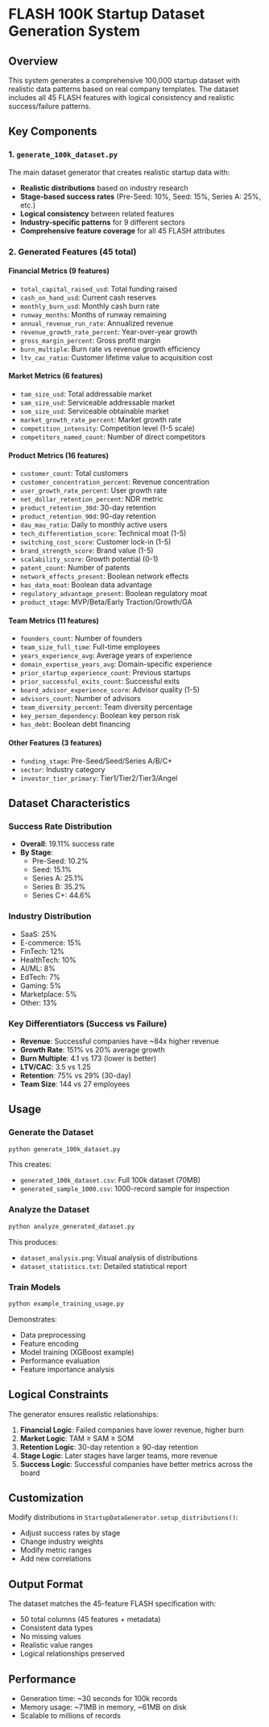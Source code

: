 # FLASH 100K Startup Dataset Generation System

## Overview

This system generates a comprehensive 100,000 startup dataset with realistic data patterns based on real company templates. The dataset includes all 45 FLASH features with logical consistency and realistic success/failure patterns.

## Key Components

### 1. `generate_100k_dataset.py`
The main dataset generator that creates realistic startup data with:
- **Realistic distributions** based on industry research
- **Stage-based success rates** (Pre-Seed: 10%, Seed: 15%, Series A: 25%, etc.)
- **Logical consistency** between related features
- **Industry-specific patterns** for 9 different sectors
- **Comprehensive feature coverage** for all 45 FLASH attributes

### 2. Generated Features (45 total)

#### Financial Metrics (9 features)
- `total_capital_raised_usd`: Total funding raised
- `cash_on_hand_usd`: Current cash reserves
- `monthly_burn_usd`: Monthly cash burn rate
- `runway_months`: Months of runway remaining
- `annual_revenue_run_rate`: Annualized revenue
- `revenue_growth_rate_percent`: Year-over-year growth
- `gross_margin_percent`: Gross profit margin
- `burn_multiple`: Burn rate vs revenue growth efficiency
- `ltv_cac_ratio`: Customer lifetime value to acquisition cost

#### Market Metrics (6 features)
- `tam_size_usd`: Total addressable market
- `sam_size_usd`: Serviceable addressable market
- `som_size_usd`: Serviceable obtainable market
- `market_growth_rate_percent`: Market growth rate
- `competition_intensity`: Competition level (1-5 scale)
- `competitors_named_count`: Number of direct competitors

#### Product Metrics (16 features)
- `customer_count`: Total customers
- `customer_concentration_percent`: Revenue concentration
- `user_growth_rate_percent`: User growth rate
- `net_dollar_retention_percent`: NDR metric
- `product_retention_30d`: 30-day retention
- `product_retention_90d`: 90-day retention
- `dau_mau_ratio`: Daily to monthly active users
- `tech_differentiation_score`: Technical moat (1-5)
- `switching_cost_score`: Customer lock-in (1-5)
- `brand_strength_score`: Brand value (1-5)
- `scalability_score`: Growth potential (0-1)
- `patent_count`: Number of patents
- `network_effects_present`: Boolean network effects
- `has_data_moat`: Boolean data advantage
- `regulatory_advantage_present`: Boolean regulatory moat
- `product_stage`: MVP/Beta/Early Traction/Growth/GA

#### Team Metrics (11 features)
- `founders_count`: Number of founders
- `team_size_full_time`: Full-time employees
- `years_experience_avg`: Average years of experience
- `domain_expertise_years_avg`: Domain-specific experience
- `prior_startup_experience_count`: Previous startups
- `prior_successful_exits_count`: Successful exits
- `board_advisor_experience_score`: Advisor quality (1-5)
- `advisors_count`: Number of advisors
- `team_diversity_percent`: Team diversity percentage
- `key_person_dependency`: Boolean key person risk
- `has_debt`: Boolean debt financing

#### Other Features (3 features)
- `funding_stage`: Pre-Seed/Seed/Series A/B/C+
- `sector`: Industry category
- `investor_tier_primary`: Tier1/Tier2/Tier3/Angel

## Dataset Characteristics

### Success Rate Distribution
- **Overall**: 19.11% success rate
- **By Stage**:
  - Pre-Seed: 10.2%
  - Seed: 15.1%
  - Series A: 25.1%
  - Series B: 35.2%
  - Series C+: 44.6%

### Industry Distribution
- SaaS: 25%
- E-commerce: 15%
- FinTech: 12%
- HealthTech: 10%
- AI/ML: 8%
- EdTech: 7%
- Gaming: 5%
- Marketplace: 5%
- Other: 13%

### Key Differentiators (Success vs Failure)
- **Revenue**: Successful companies have ~84x higher revenue
- **Growth Rate**: 151% vs 20% average growth
- **Burn Multiple**: 4.1 vs 173 (lower is better)
- **LTV/CAC**: 3.5 vs 1.25
- **Retention**: 75% vs 29% (30-day)
- **Team Size**: 144 vs 27 employees

## Usage

### Generate the Dataset
```bash
python generate_100k_dataset.py
```

This creates:
- `generated_100k_dataset.csv`: Full 100k dataset (70MB)
- `generated_sample_1000.csv`: 1000-record sample for inspection

### Analyze the Dataset
```bash
python analyze_generated_dataset.py
```

This produces:
- `dataset_analysis.png`: Visual analysis of distributions
- `dataset_statistics.txt`: Detailed statistical report

### Train Models
```bash
python example_training_usage.py
```

Demonstrates:
- Data preprocessing
- Feature encoding
- Model training (XGBoost example)
- Performance evaluation
- Feature importance analysis

## Logical Constraints

The generator ensures realistic relationships:
1. **Financial Logic**: Failed companies have lower revenue, higher burn
2. **Market Logic**: TAM ≥ SAM ≥ SOM
3. **Retention Logic**: 30-day retention ≥ 90-day retention
4. **Stage Logic**: Later stages have larger teams, more revenue
5. **Success Logic**: Successful companies have better metrics across the board

## Customization

Modify distributions in `StartupDataGenerator.setup_distributions()`:
- Adjust success rates by stage
- Change industry weights
- Modify metric ranges
- Add new correlations

## Output Format

The dataset matches the 45-feature FLASH specification with:
- 50 total columns (45 features + metadata)
- Consistent data types
- No missing values
- Realistic value ranges
- Logical relationships preserved

## Performance

- Generation time: ~30 seconds for 100k records
- Memory usage: ~71MB in memory, ~61MB on disk
- Scalable to millions of records